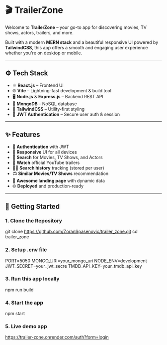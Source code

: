 # 🎬 TrailerZone

Welcome to **TrailerZone** – your go-to app for discovering movies, TV shows, actors, trailers, and more.

Built with a modern **MERN stack** and a beautiful responsive UI powered by **TailwindCSS**, this app offers a smooth and engaging user experience whether you're on desktop or mobile.

---

## ⚙️ Tech Stack

- ⚛️ **React.js** – Frontend UI
- 🌐 **Vite** – Lightning-fast development & build tool
- 🖥️ **Node.js** & **Express.js** – Backend REST API
- 🍃 **MongoDB** – NoSQL database
- 🎨 **TailwindCSS** – Utility-first styling
- 🔐 **JWT Authentication** – Secure user auth & session

---

## ✨ Features

- 🔐 **Authentication** with JWT
- 📱 **Responsive** UI for all devices
- 🔎 **Search** for Movies, TV Shows, and Actors
- 🎥 **Watch** official YouTube trailers
- 🕵️‍♂️ **Search history** tracking (stored per user)
- 📺 **Similar Movies/TV Shows** recommendation
- 💫 **Awesome landing page** with dynamic data
- 🌐 **Deployed** and production-ready

---

## 🚀 Getting Started

### 1. Clone the Repository

git clone https://github.com/ZoranSpasenovic/trailer_zone.git
cd trailer_zone

### 2. Setup .env file

PORT=5050
MONGO_URI=your_mongo_uri
NODE_ENV=development
JWT_SECRET=your_jwt_secre
TMDB_API_KEY=your_tmdb_api_key

### 3. Run this app locally

npm run build

### 4. Start the app

npm start

### 5. Live demo app

https://trailer-zone.onrender.com/auth?form=login
